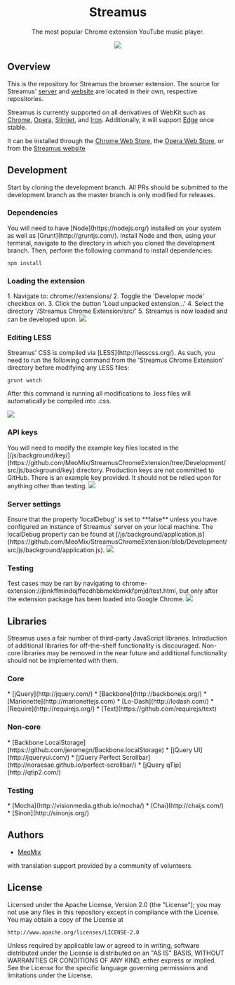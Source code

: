 <h1 align="center">Streamus</h1>
<p align="center">The most popular Chrome extension YouTube music player.</p>
<p align="center">
  <a title='Build Status' href="https://travis-ci.org/MeoMix/StreamusChromeExtension">
    <img src='https://travis-ci.org/MeoMix/StreamusChromeExtension.svg?branch=Development' />
  </a>
</p>

<h2>Overview</h2>

This is the repository for Streamus the browser extension. The source for Streamus' [server](https://github.com/MeoMix/StreamusServer) and [website](https://github.com/MeoMix/StreamusWebsite) are located in their own, respective repositories.

Streamus is currently supported on all derivatives of WebKit such as [Chrome](http://www.google.com/chrome/), [Opera](http://www.opera.com/computer/windows), [Slimjet](http://www.slimjet.com/en/), and [Iron](https://www.srware.net/en/software_srware_iron.php). Additionally, it will support [Edge](http://windows.microsoft.com/en-us/windows/preview-microsoft-edge-pc) once stable.

It can be installed through the [Chrome Web Store](https://chrome.google.com/webstore/detail/streamus/jbnkffmindojffecdhbbmekbmkkfpmjd/), the [Opera Web Store](https://addons.opera.com/en/extensions/details/streamustm-beta/), or from the [Streamus website](https://streamus.com/)

<h2>Development</h2>

Start by cloning the development branch. All PRs should be submitted to the development branch as the master branch is only modified for releases.

<h3>Dependencies</h3>
You will need to have [Node](https://nodejs.org/) installed on your system as well as [Grunt](http://gruntjs.com/). Install Node and then, using your terminal, navigate to the directory in which you cloned the development branch. Then, perform the following command to install dependencies:

    npm install

<h3>Loading the extension</h3>
1. Navigate to: chrome://extensions/
2. Toggle the 'Developer mode' checkbox on.
3. Click the button 'Load unpacked extension...'
4. Select the directory '/Streamus Chrome Extension/src/'
5. Streamus is now loaded and can be developed upon.

<img src='http://i.imgur.com/1fckCGn.png' />

<h3>Editing LESS</h3>
Streamus' CSS is compiled via [LESS](http://lesscss.org/). As such, you need to run the following command from the 'Streamus Chrome Extension' directory before modifying any LESS files:

    grunt watch

After this command is running all modifications to .less files will automatically be compiled into .css.

<img src='http://i.imgur.com/bzEn7Ny.png' />

<h3>API keys</h3>
You will need to modify the example key files located in the [/js/background/key/](https://github.com/MeoMix/StreamusChromeExtension/tree/Development/src/js/background/key) directory. Production keys are not committed to GitHub. There is an example key provided. It should not be relied upon for anything other than testing.

<img src='http://i.imgur.com/Oyb7KqV.png' />

<h3>Server settings</h3>
Ensure that the property 'localDebug' is set to **false** unless you have configured an instance of Streamus' server on your local machine. The localDebug property can be found at [/js/background/application.js](https://github.com/MeoMix/StreamusChromeExtension/blob/Development/src/js/background/application.js).

<img src='http://i.imgur.com/S7iLhtI.png' />

<h3>Testing</h3>
Test cases may be ran by navigating to chrome-extension://jbnkffmindojffecdhbbmekbmkkfpmjd/test.html, but only after the extension package has been loaded into Google Chrome. 

<img src='http://i.imgur.com/OGBCmTz.png' />

<h2>Libraries</h2>

Streamus uses a fair number of third-party JavaScript libraries. Introduction of additional libraries for off-the-shelf functionality is discouraged. Non-core libraries may be removed in the near future and additional functionality should not be implemented with them.

<h3>Core</h3>
* [jQuery](http://jquery.com/)
* [Backbone](http://backbonejs.org/)
* [Marionette](http://marionettejs.com)
* [Lo-Dash](http://lodash.com/)
* [Require](http://requirejs.org/)
* [Text](https://github.com/requirejs/text)

<h3>Non-core</h3>
* [Backbone LocalStorage](https://github.com/jeromegn/Backbone.localStorage)
* [jQuery UI](http://jqueryui.com/)
* [jQuery Perfect Scrollbar](http://noraesae.github.io/perfect-scrollbar/)
* [jQuery qTip](http://qtip2.com/)

<h3>Testing</h3>
* [Mocha](http://visionmedia.github.io/mocha/)
* [Chai](http://chaijs.com/)
* [Sinon](http://sinonjs.org/)

<h2>Authors</h2>

* [MeoMix](https://github.com/MeoMix)

with translation support provided by a community of volunteers.

<h2>License</h2>

Licensed under the Apache License, Version 2.0 (the "License");
you may not use any files in this repository except in compliance with the License.
You may obtain a copy of the License at

    http://www.apache.org/licenses/LICENSE-2.0

Unless required by applicable law or agreed to in writing, software
distributed under the License is distributed on an "AS IS" BASIS,
WITHOUT WARRANTIES OR CONDITIONS OF ANY KIND, either express or implied.
See the License for the specific language governing permissions and
limitations under the License.
